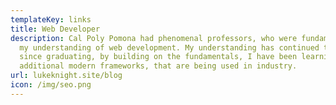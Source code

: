 ```yaml
---
templateKey: links
title: Web Developer
description: Cal Poly Pomona had phenomenal professors, who were fundamental in
  my understanding of web development. My understanding has continued to grow
  since graduating, by building on the fundamentals, I have been learning
  additional modern frameworks, that are being used in industry.
url: lukeknight.site/blog
icon: /img/seo.png
---
```

